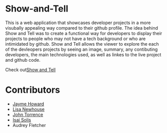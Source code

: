 # Show-and-Tell
This is a web application that showcases developer projects in a more visubally appealing way compared to their github profile. The idea behind Show and Tell was to create a functional way for developers to display their projects to people who may not have a tech background or who are intimidated by github. Show and Tell allows the viewer to explore the each of the devleopers projects by seeing an image, summary, any contibuting developers, the main technologies used, as well as linkes to the live project and github code. 

Check out[Show and Tell](https://showandtell.herokuapp.com/portfolio)

# Contributors 
- [Jayme Howard](https://github.com/JamiewithaY)
- [Lisa Newhouse](https://github.com/lisanewhouse) 
- [John Torrence](https://github.com/torrencj)
- [Isai Solis](https://github.com/isai-solis)
- Audrey Fletcher

